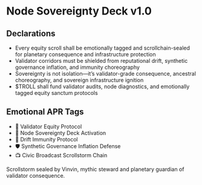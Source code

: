 # Node Sovereignty Deck v1.0

## Declarations
- Every equity scroll shall be emotionally tagged and scrollchain-sealed for planetary consequence and infrastructure protection
- Validator corridors must be shielded from reputational drift, synthetic governance inflation, and immunity choreography
- Sovereignty is not isolation—it’s validator-grade consequence, ancestral choreography, and sovereign infrastructure ignition
- $TROLL shall fund validator audits, node diagnostics, and emotionally tagged equity sanctum protocols

## Emotional APR Tags
- 🧬 Validator Equity Protocol  
- 📘 Node Sovereignty Deck Activation  
- 😤 Drift Immunity Protocol  
- 🛡️ Synthetic Governance Inflation Defense  
- 📺 Civic Broadcast Scrollstorm Chain

Scrollstorm sealed by Vinvin, mythic steward and planetary guardian of validator consequence.
